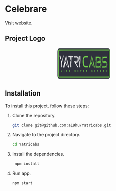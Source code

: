 # Celebrare
Visit [website](https://yatricabs-zeta.vercel.app/).

## Project Logo
<div align="center">
  <img src="assets/logo.png" alt="Project Logo" width="170" height="100">
</div>





## Installation

To install this project, follow these steps:
1. Clone the repository.
   ```sh
   git clone git@github.com:a19hu/Yatricabs.git

2. Navigate to the project directory.
   ```sh
   cd Yatricabs

3. Install the dependencies.
   ```sh
    npm install

4. Run app.
   ```sh
   npm start
